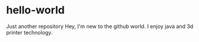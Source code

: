 # hello-world
Just another repository
 Hey, I'm new to the github world. I enjoy java and 3d printer technology.
